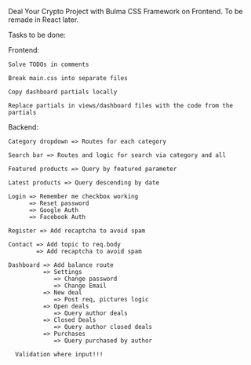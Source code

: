 Deal Your Crypto Project with Bulma CSS Framework on Frontend. To be remade in React later.

Tasks to be done:

Frontend:

    Solve TODOs in comments
    
    Break main.css into separate files
    
    Copy dashboard partials locally
    
    Replace partials in views/dashboard files with the code from the partials



Backend:

    Category dropdown => Routes for each category
    
    Search bar => Routes and logic for search via category and all
    
    Featured products => Query by featured parameter
    
    Latest products => Query descending by date
    
    Login => Remember me checkbox working
          => Reset password
          => Google Auth
          => Facebook Auth
    
    Register => Add recaptcha to avoid spam
    
    Contact => Add topic to req.body
            => Add recaptcha to avoid spam
    
    Dashboard => Add balance route
              => Settings
                 => Change password
                 => Change Email
              => New deal
                 => Post req, pictures logic
              => Open deals
                 => Query author deals
              => Closed Deals
                 => Query author closed deals
              => Purchases
                 => Query purchased by author

      Validation where input!!!
